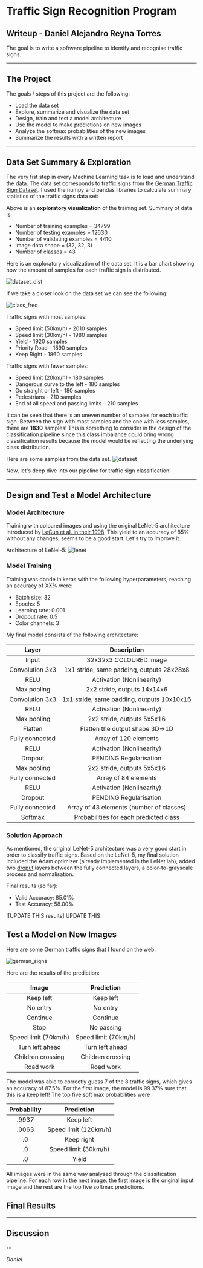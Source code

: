 # Traffic Sign Recognition Program

## Writeup - Daniel Alejandro Reyna Torres

The goal is to write a software pipeline to identify and recognise traffic signs.

---

## The Project

The goals / steps of this project are the following:

* Load the data set
* Explore, summarize and visualize the data set
* Design, train and test a model architecture
* Use the model to make predictions on new images
* Analyze the softmax probabilities of the new images
* Summarize the results with a written report

---

## Data Set Summary & Exploration

The very fist step in every Machine Learning task is to load and understand the data. The data set corresponds to traffic signs from the [German Traffic Sign Dataset](http://benchmark.ini.rub.de/?section=gtsrb&subsection=dataset). I used the numpy and pandas libraries to calculate summary statistics of the traffic signs data set:


Above is an **exploratory visualization** of the training set. Summary of data is:

- Number of training examples = 34799
- Number of testing examples = 12630
- Number of validating examples = 4410
- Image data shape = (32, 32, 3)
- Number of classes = 43

Here is an exploratory visualization of the data set. It is a bar chart showing how the amount of samples for each traffic sign is distributed. 

![dataset_dist]

If we take a closer look on the data set we can see the following: 

![class_freq]

Traffic signs with most samples:
- Speed limit (50km/h) - 2010 samples
- Speed limit (30km/h) - 1980 samples
- Yield - 1920 samples
- Priority Road - 1890 samples
- Keep Right - 1860 samples

Traffic signs with fewer samples:
- Speed limit (20km/h) - 180 samples
- Dangerous curve to the left - 180 samples
- Go straight or left - 180 samples
- Pedestrians - 210 samples
- End of all speed and passing limits - 210 samples

It can be seen that there is an uneven number of samples for each traffic sign. Between the sign with most samples and the one with less samples, there are **1830** samples! This is something to consider in the design of the classification pipeline since this class imbalance could bring wrong classification results because the model would be reflecting the underlying class distribution.

Here are some samples from the data set.
![dataset]

Now, let's deep dive into our pipeline for traffic sign classification!

---

## Design and Test a Model Architecture


### Model Architecture

Training with coloured images and using the original LeNet-5 architecture introduced by [LeCun et al. in their 1998](http://yann.lecun.com/exdb/publis/pdf/lecun-98.pdf). This yield to an accuracy of 85% without any changes, seems to be a good start. Let's try to improve it.

Architecture of LeNel-5:
![lenet]

### Model Training

Training was donde in keras with the following hyperparameters, reaching an accuracy of XX% were:

- Batch size: 32
- Epochs: 5
- Learning rate: 0.001
- Dropout rate: 0.5
- Color channels: 3

My final model consists of the following architecture:

| Layer         		|     Description	        					| 
|:---------------------:|:---------------------------------------------:| 
| Input         		| 32x32x3 COLOURED image   							| 
| Convolution 3x3     	| 1x1 stride, same padding, outputs 28x28x8 	|
| RELU					| Activation (Nonlinearity)						|
| Max pooling	      	| 2x2 stride,  outputs 14x14x6 				    |
| Convolution 3x3	    | 1x1 stride, same padding, outputs 10x10x16    |
| RELU					| Activation (Nonlinearity)						|
| Max pooling	      	| 2x2 stride,  outputs 5x5x16 				    |
| Flatten               |Flatten the output shape 3D->1D                |
| Fully connected		| Array of 120 elements        					|
| RELU					| Activation (Nonlinearity)						|
| Dropout	    		| PENDING Regularisation								|
| Max pooling	      	| 2x2 stride,  outputs 5x5x16 				    |
| Fully connected		| Array of 84 elements        					|
| RELU					| Activation (Nonlinearity)						|
| Dropout	    		| PENDING Regularisation								|
| Fully connected		| Array of 43 elements (number of classes) 		|
| Softmax				| Probabilities for each predicted class   		|

### Solution Approach

As mentioned, the original LeNet-5 architecture was a very good start in order to classify traffic signs. Based on the LeNet-5, my final solution included the Adam optimizer (already implemented in the LeNet lab), added two [droput](https://arxiv.org/pdf/1207.0580.pdf) layers between the fully connected layers, a color-to-grayscale process and normalisation.

Final results (so far):

- Valid Accuracy: 85.01%
- Test Accuracy: 58.00%


![UPDATE THIS results] UPDATE THIS

## Test a Model on New Images

Here are some German traffic signs that I found on the web:

![german_signs]

Here are the results of the prediction:

| Image			            |     Prediction	        					| 
|:-------------------------:|:---------------------------------------------:| 
| Keep left      		    | Keep left   									| 
| No entry     			    | No entry 										|
| Continue				    | Continue										|
| Stop	      		        | No passing					 				|
| Speed limit (70km/h)		| Speed limit (70km/h)      					|
| Turn left ahead			| Turn left ahead      							|
| Children crossing			| Children crossing      						|
| Road work			| Road work      							            |

The model was able to correctly guess 7 of the 8 traffic signs, which gives an accuracy of 87.5%. For the first image, the model is 99.37% sure that this is a keep left! The top five soft max probabilities were

| Probability         	|     Prediction	        					| 
|:---------------------:|:---------------------------------------------:| 
| .9937         		| Keep left   									| 
| .0063     			| Speed limit (120km/h) 						|
| .0					| Keep right									|
| .0	      			| Speed limit (30km/h)			 				|
| .0				    | Yield      					        		|

All images were in the same way analysed through the classification pipeline. For each row in the next image: the first image is the original input image and the rest are the top five softmax predictions.



## Final Results


---

## Discussion


--

_Daniel_


[class_freq]: report_images/Class_Freq.png
[dataset_dist]: report_images/Traffic_Signs_Distribution.png
[dataset]: report_images/Explore_DS.png
[gray_normalisation]: report_images/normalisation.png
[minmax]: report_images/minmaxnorm.png
[lenet]: report_images/lenet.png
[results]: report_images/Valid_accuracy.png
[german_signs]: report_images/New_Images.png
[german_signs_pred]: report_images/New_Img_Pred.png
